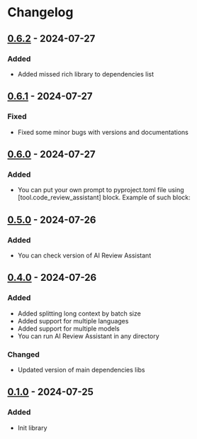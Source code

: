# Changelog

## [0.6.2] - 2024-07-27
### Added
- Added missed rich library to dependencies list

## [0.6.1] - 2024-07-27
### Fixed
- Fixed some minor bugs with versions and documentations

## [0.6.0] - 2024-07-27
### Added
- You can put your own prompt to pyproject.toml file using [tool.code_review_assistant] block. Example of such block:

## [0.5.0] - 2024-07-26
### Added
- You can check version of AI Review Assistant

## [0.4.0] - 2024-07-26
### Added
- Added splitting long context by batch size
- Added support for multiple languages
- Added support for multiple models
- You can run AI Review Assistant in any directory

### Changed
- Updated version of main dependencies libs

## [0.1.0] - 2024-07-25
### Added
- Init library

[Unreleased]: https://github.com/vvandriichuk/ai-review-assistant/compare/v0.6.2...HEAD
[0.6.2]: https://github.com/vvandriichuk/ai-review-assistant/compare/v0.6.1...v0.6.2
[0.6.1]: https://github.com/vvandriichuk/ai-review-assistant/compare/v0.6.0...v0.6.1
[0.6.0]: https://github.com/vvandriichuk/ai-review-assistant/compare/v0.5.0...v0.6.0
[0.5.0]: https://github.com/vvandriichuk/ai-review-assistant/compare/v0.4.0...v0.5.0
[0.4.0]: https://github.com/vvandriichuk/ai-review-assistant/compare/v0.1.0...v0.4.0
[0.1.0]: https://github.com/vvandriichuk/ai-review-assistant/releases/tag/v0.1.0
